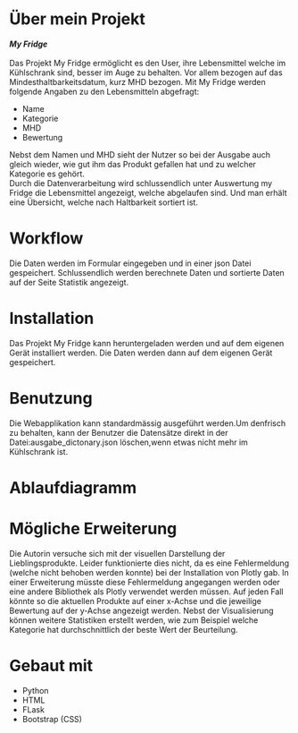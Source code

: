 # Über mein Projekt
***My Fridge***<br>
<br>
Das Projekt My Fridge ermöglicht es den User, ihre Lebensmittel welche im Kühlschrank sind, besser im Auge zu behalten. Vor allem bezogen auf das Mindesthaltbarkeitsdatum, kurz MHD bezogen. Mit My Fridge werden folgende Angaben zu den Lebensmitteln abgefragt: <br>
- Name
- Kategorie
- MHD
- Bewertung

Nebst dem Namen und MHD sieht der Nutzer so bei der Ausgabe auch gleich wieder, wie gut ihm das Produkt gefallen hat und zu welcher Kategorie es gehört.<br> Durch die Datenverarbeitung wird schlussendlich unter Auswertung my Fridge die Lebensmittel angezeigt, welche abgelaufen sind. Und man erhält eine Übersicht, welche nach Haltbarkeit sortiert ist.
<br>
# Workflow
Die Daten werden im Formular eingegeben und in einer json Datei gespeichert. Schlussendlich werden berechnete Daten und sortierte Daten auf der Seite Statistik angezeigt.
# Installation
Das Projekt My Fridge kann heruntergeladen werden und auf dem eigenen Gerät installiert werden. Die Daten werden dann auf dem eigenen Gerät gespeichert.
# Benutzung
Die Webapplikation kann standardmässig ausgeführt werden.Um denfrisch zu behalten, kann der Benutzer die Datensätze direkt in der Datei:ausgabe_dictonary.json löschen,wenn etwas nicht mehr im Kühlschrank ist.
# Ablaufdiagramm

# Mögliche Erweiterung
Die Autorin versuche sich mit der visuellen Darstellung der Lieblingsprodukte. Leider funktionierte dies nicht, da es eine Fehlermeldung (welche nicht behoben werden konnte) bei der Installation von Plotly gab. In einer Erweiterung müsste diese Fehlermeldung angegangen werden oder eine andere Bibliothek als Plotly verwendet werden müssen. Auf jeden Fall könnte so die aktuellen Produkte auf einer x-Achse und die jeweilige Bewertung auf der y-Achse angezeigt werden. Nebst der Visualisierung können weitere Statistiken erstellt werden, wie zum Beispiel welche Kategorie hat durchschnittlich der beste Wert der Beurteilung.
# Gebaut mit
- Python
- HTML
- FLask
- Bootstrap (CSS)